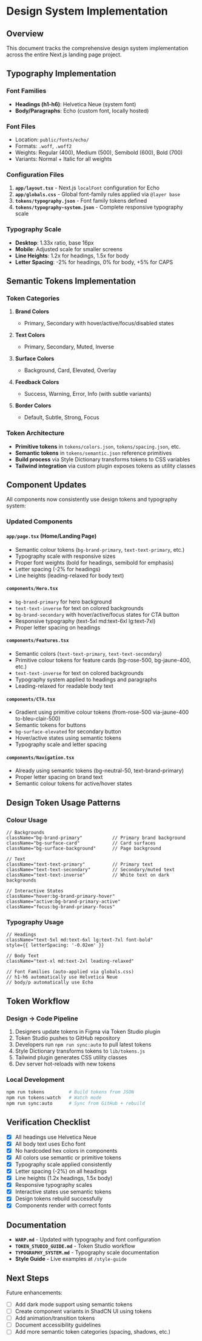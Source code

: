 # Design System Implementation

## Overview
This document tracks the comprehensive design system implementation across the entire Next.js landing page project.

## Typography Implementation 

### Font Families
- **Headings (h1-h6)**: Helvetica Neue (system font)
- **Body/Paragraphs**: Echo (custom font, locally hosted)

### Font Files
- Location: `public/fonts/echo/`
- Formats: `.woff`, `.woff2`
- Weights: Regular (400), Medium (500), Semibold (600), Bold (700)
- Variants: Normal + Italic for all weights

### Configuration Files
1. **`app/layout.tsx`** - Next.js `localFont` configuration for Echo
2. **`app/globals.css`** - Global font-family rules applied via `@layer base`
3. **`tokens/typography.json`** - Font family tokens defined
4. **`tokens/typography-system.json`** - Complete responsive typography scale

### Typography Scale
- **Desktop**: 1.33x ratio, base 16px
- **Mobile**: Adjusted scale for smaller screens
- **Line Heights**: 1.2x for headings, 1.5x for body
- **Letter Spacing**: -2% for headings, 0% for body, +5% for CAPS

## Semantic Tokens Implementation 

### Token Categories
1. **Brand Colors**
   - Primary, Secondary with hover/active/focus/disabled states
   
2. **Text Colors**
   - Primary, Secondary, Muted, Inverse

3. **Surface Colors**
   - Background, Card, Elevated, Overlay

4. **Feedback Colors**
   - Success, Warning, Error, Info (with subtle variants)

5. **Border Colors**
   - Default, Subtle, Strong, Focus

### Token Architecture
- **Primitive tokens** in `tokens/colors.json`, `tokens/spacing.json`, etc.
- **Semantic tokens** in `tokens/semantic.json` reference primitives
- **Build process** via Style Dictionary transforms tokens to CSS variables
- **Tailwind integration** via custom plugin exposes tokens as utility classes

## Component Updates 

All components now consistently use design tokens and typography system:

### Updated Components

#### `app/page.tsx` (Home/Landing Page)
-  Semantic colour tokens (`bg-brand-primary`, `text-text-primary`, etc.)
-  Typography scale with responsive sizes
-  Proper font weights (bold for headings, semibold for emphasis)
-  Letter spacing (-2% for headings)
-  Line heights (leading-relaxed for body text)

#### `components/Hero.tsx`
-  `bg-brand-primary` for hero background
-  `text-text-inverse` for text on colored backgrounds
-  `bg-brand-secondary` with hover/active/focus states for CTA button
-  Responsive typography (text-5xl md:text-6xl lg:text-7xl)
-  Proper letter spacing on headings

#### `components/Features.tsx`
-  Semantic colors (`text-text-primary`, `text-text-secondary`)
-  Primitive colour tokens for feature cards (bg-rose-500, bg-jaune-400, etc.)
-  `text-text-inverse` for text on colored backgrounds
-  Typography system applied to headings and paragraphs
-  Leading-relaxed for readable body text

#### `components/CTA.tsx`
-  Gradient using primitive colour tokens (from-rose-500 via-jaune-400 to-bleu-clair-500)
-  Semantic tokens for buttons
-  `bg-surface-elevated` for secondary button
-  Hover/active states using semantic tokens
-  Typography scale and letter spacing

#### `components/Navigation.tsx`
-  Already using semantic tokens (bg-neutral-50, text-brand-primary)
-  Proper letter spacing on brand text
-  Semantic colour tokens for active/hover states

## Design Token Usage Patterns

### Colour Usage
```tsx
// Backgrounds
className="bg-brand-primary"           // Primary brand background
className="bg-surface-card"            // Card surfaces
className="bg-surface-background"      // Page background

// Text
className="text-text-primary"          // Primary text
className="text-text-secondary"        // Secondary/muted text
className="text-text-inverse"          // White text on dark backgrounds

// Interactive States
className="hover:bg-brand-primary-hover"
className="active:bg-brand-primary-active"
className="focus:bg-brand-primary-focus"
```

### Typography Usage
```tsx
// Headings
className="text-5xl md:text-6xl lg:text-7xl font-bold"
style={{ letterSpacing: '-0.02em' }}

// Body Text
className="text-xl md:text-2xl leading-relaxed"

// Font Families (auto-applied via globals.css)
// h1-h6 automatically use Helvetica Neue
// body/p automatically use Echo
```

## Token Workflow

### Design → Code Pipeline
1. Designers update tokens in Figma via Token Studio plugin
2. Token Studio pushes to GitHub repository
3. Developers run `npm run sync:auto` to pull latest tokens
4. Style Dictionary transforms tokens to `lib/tokens.js`
5. Tailwind plugin generates CSS utility classes
6. Dev server hot-reloads with new tokens

### Local Development
```bash
npm run tokens         # Build tokens from JSON
npm run tokens:watch   # Watch mode
npm run sync:auto      # Sync from GitHub + rebuild
```

## Verification Checklist

- [x] All headings use Helvetica Neue
- [x] All body text uses Echo font
- [x] No hardcoded hex colors in components
- [x] All colors use semantic or primitive tokens
- [x] Typography scale applied consistently
- [x] Letter spacing (-2%) on all headings
- [x] Line heights (1.2x headings, 1.5x body)
- [x] Responsive typography scales
- [x] Interactive states use semantic tokens
- [x] Design tokens rebuild successfully
- [x] Components render with correct fonts

## Documentation

- **`WARP.md`** - Updated with typography and font configuration
- **`TOKEN_STUDIO_GUIDE.md`** - Token Studio workflow
- **`TYPOGRAPHY_SYSTEM.md`** - Typography scale documentation
- **Style Guide** - Live examples at `/style-guide`

## Next Steps

Future enhancements:
- [ ] Add dark mode support using semantic tokens
- [ ] Create component variants in ShadCN UI using tokens
- [ ] Add animation/transition tokens
- [ ] Document accessibility guidelines
- [ ] Add more semantic token categories (spacing, shadows, etc.)
